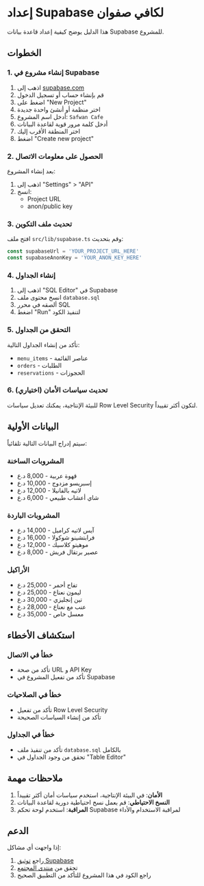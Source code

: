 # إعداد Supabase لكافي صفوان

هذا الدليل يوضح كيفية إعداد قاعدة بيانات Supabase للمشروع.

## الخطوات

### 1. إنشاء مشروع في Supabase

1. اذهب إلى [supabase.com](https://supabase.com)
2. قم بإنشاء حساب أو تسجيل الدخول
3. اضغط على "New Project"
4. اختر منظمة أو أنشئ واحدة جديدة
5. أدخل اسم المشروع: `Safwan Cafe`
6. أدخل كلمة مرور قوية لقاعدة البيانات
7. اختر المنطقة الأقرب إليك
8. اضغط "Create new project"

### 2. الحصول على معلومات الاتصال

بعد إنشاء المشروع:

1. اذهب إلى "Settings" > "API"
2. انسخ:
   - Project URL
   - anon/public key

### 3. تحديث ملف التكوين

افتح ملف `src/lib/supabase.ts` وقم بتحديث:

```typescript
const supabaseUrl = 'YOUR_PROJECT_URL_HERE'
const supabaseAnonKey = 'YOUR_ANON_KEY_HERE'
```

### 4. إنشاء الجداول

1. اذهب إلى "SQL Editor" في Supabase
2. انسخ محتوى ملف `database.sql`
3. ألصقه في محرر SQL
4. اضغط "Run" لتنفيذ الكود

### 5. التحقق من الجداول

تأكد من إنشاء الجداول التالية:
- `menu_items` - عناصر القائمة
- `orders` - الطلبات
- `reservations` - الحجوزات

### 6. تحديث سياسات الأمان (اختياري)

للبيئة الإنتاجية، يمكنك تعديل سياسات Row Level Security لتكون أكثر تقييداً.

## البيانات الأولية

سيتم إدراج البيانات التالية تلقائياً:

### المشروبات الساخنة
- قهوة عربية - 8,000 د.ع
- إسبريسو مزدوج - 10,000 د.ع  
- لاتيه بالفانيلا - 12,000 د.ع
- شاي أعشاب طبيعي - 6,000 د.ع

### المشروبات الباردة
- آيس لاتيه كراميل - 14,000 د.ع
- فرابتشينو شوكولا - 16,000 د.ع
- موهيتو كلاسيك - 12,000 د.ع
- عصير برتقال فريش - 8,000 د.ع

### الأراكيل
- تفاح أحمر - 25,000 د.ع
- ليمون نعناع - 25,000 د.ع
- تين إنجليزي - 30,000 د.ع
- عنب مع نعناع - 28,000 د.ع
- معسل خاص - 35,000 د.ع

## استكشاف الأخطاء

### خطأ في الاتصال
- تأكد من صحة URL و API Key
- تأكد من تفعيل المشروع في Supabase

### خطأ في الصلاحيات
- تأكد من تفعيل Row Level Security
- تأكد من إنشاء السياسات الصحيحة

### خطأ في الجداول
- تأكد من تنفيذ ملف `database.sql` بالكامل
- تحقق من وجود الجداول في "Table Editor"

## ملاحظات مهمة

1. **الأمان**: في البيئة الإنتاجية، استخدم سياسات أمان أكثر تقييداً
2. **النسخ الاحتياطي**: قم بعمل نسخ احتياطية دورية لقاعدة البيانات
3. **المراقبة**: استخدم لوحة تحكم Supabase لمراقبة الاستخدام والأداء

## الدعم

إذا واجهت أي مشاكل:
1. راجع [توثيق Supabase](https://supabase.com/docs)
2. تحقق من [منتدى المجتمع](https://github.com/supabase/supabase/discussions)
3. راجع الكود في هذا المشروع للتأكد من التطبيق الصحيح